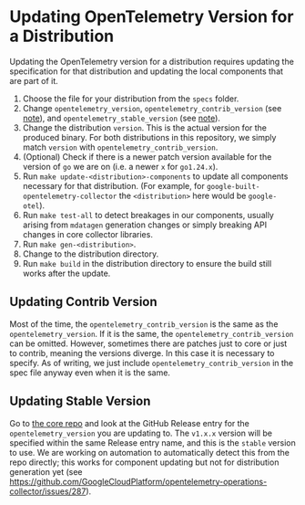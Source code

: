 # Updating OpenTelemetry Version for a Distribution

Updating the OpenTelemetry version for a distribution requires updating the specification for that distribution and updating the local components that are part of it.

1. Choose the file for your distribution from the `specs` folder.
1. Change `opentelemetry_version`, `opentelemetry_contrib_version` (see [note](#updating-contrib-version)), and `opentelemetry_stable_version` (see [note](#updating-stable-version)). 
1. Change the distribution `version`. This is the actual version for the produced binary. For both distributions in this repository, we simply match `version` with `opentelemetry_contrib_version`.
1. (Optional) Check if there is a newer patch version available for the version of `go` we are on (i.e. a newer `x` for `go1.24.x`).
1. Run `make update-<distribution>-components` to update all components necessary for that distribution. (For example, for `google-built-opentelemetry-collector` the `<distribution>` here would be `google-otel`).
1. Run `make test-all` to detect breakages in our components, usually arising from `mdatagen` generation changes or simply breaking API changes in core collector libraries.
1. Run `make gen-<distribution>`.
1. Change to the distribution directory.
1. Run `make build` in the distribution directory to ensure the build still works after the update.

## Updating Contrib Version

Most of the time, the `opentelemetry_contrib_version` is the same as the `opentelemetry_version`. If it is the same, the `opentelemetry_contrib_version` can be omitted. However, sometimes there are patches just to core or just to contrib, meaning the versions diverge. In this case it is necessary to specify. As of writing, we just include `opentelemetry_contrib_version` in the spec file anyway even when it is the same.

## Updating Stable Version

Go to [the core repo](https://github.com/open-telemetry/opentelemetry-collector) and look at the GitHub Release entry for the `opentelemetry_version` you are updating to. The `v1.x.x` version will be specified within the same Release entry name, and this is the `stable` version to use. We are working on automation to automatically detect this from the repo directly; this works for component updating but not for distribution generation yet (see https://github.com/GoogleCloudPlatform/opentelemetry-operations-collector/issues/287).
